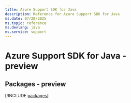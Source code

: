 ```yaml
---
title: Azure Support SDK for Java
description: Reference for Azure Support SDK for Java
ms.date: 07/28/2025
ms.topic: reference
ms.devlang: java
ms.service: support
---
```

# Azure Support SDK for Java - preview
## Packages - preview
[!INCLUDE [packages](support-index.md)]